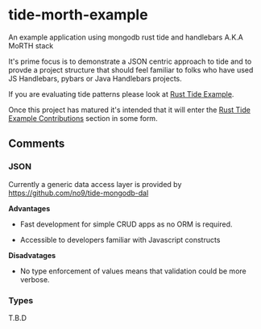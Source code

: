 # tide-morth-example

An example application using mongodb rust tide and handlebars A.K.A MoRTH stack 

It's prime focus is to demonstrate a JSON centric approach to tide and to provde a project structure that should feel familiar to folks who have used JS Handlebars, pybars or Java Handlebars projects.

If you are evaluating tide patterns please look at [Rust Tide Example](https://github.com/jbr/tide-example).

Once this project has matured it's intended that it will enter the [Rust Tide Example Contributions](https://github.com/jbr/tide-example#contributing) section in some form.


## Comments

### JSON 

Currently a generic data access layer is provided by https://github.com/no9/tide-mongodb-dal 

**Advantages**

* Fast development for simple CRUD apps as no ORM is required.

* Accessible to developers familiar with Javascript constructs

**Disadvatages**

* No type enforcement of values means that validation could be more verbose.

### Types

T.B.D
